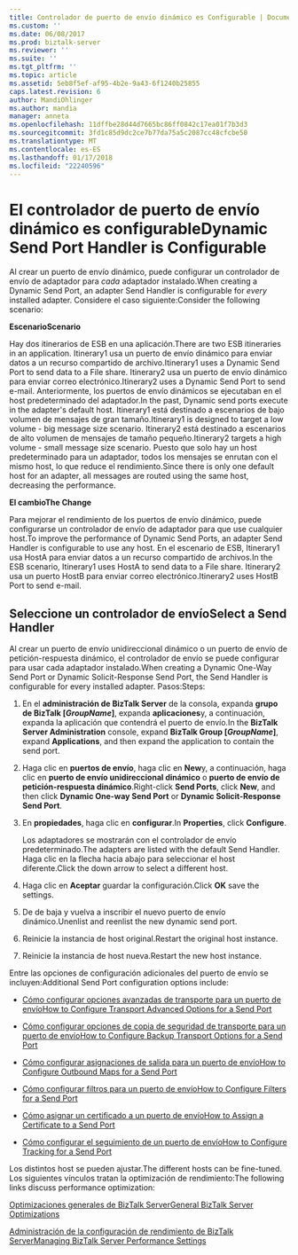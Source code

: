 ```yaml
---
title: Controlador de puerto de envío dinámico es Configurable | Documentos de Microsoft
ms.custom: ''
ms.date: 06/08/2017
ms.prod: biztalk-server
ms.reviewer: ''
ms.suite: ''
ms.tgt_pltfrm: ''
ms.topic: article
ms.assetid: 5eb8f5ef-af95-4b2e-9a43-6f1240b25855
caps.latest.revision: 6
author: MandiOhlinger
ms.author: mandia
manager: anneta
ms.openlocfilehash: 11dffbe28d44d7665bc86ff0842c17ea01f7b3d3
ms.sourcegitcommit: 3fd1c85d9dc2ce7b77da75a5c2087cc48cfcbe50
ms.translationtype: MT
ms.contentlocale: es-ES
ms.lasthandoff: 01/17/2018
ms.locfileid: "22240596"
---
```

# <a name="dynamic-send-port-handler-is-configurable"></a><span data-ttu-id="09ad2-102">El controlador de puerto de envío dinámico es configurable</span><span class="sxs-lookup"><span data-stu-id="09ad2-102">Dynamic Send Port Handler is Configurable</span></span>
<span data-ttu-id="09ad2-103">Al crear un puerto de envío dinámico, puede configurar un controlador de envío de adaptador para *cada* adaptador instalado.</span><span class="sxs-lookup"><span data-stu-id="09ad2-103">When creating a Dynamic Send Port, an adapter Send Handler is configurable for *every* installed adapter.</span></span> <span data-ttu-id="09ad2-104">Considere el caso siguiente:</span><span class="sxs-lookup"><span data-stu-id="09ad2-104">Consider the following scenario:</span></span>  
  
 <span data-ttu-id="09ad2-105">**Escenario**</span><span class="sxs-lookup"><span data-stu-id="09ad2-105">**Scenario**</span></span>  
  
 <span data-ttu-id="09ad2-106">Hay dos itinerarios de ESB en una aplicación.</span><span class="sxs-lookup"><span data-stu-id="09ad2-106">There are two ESB itineraries in an application.</span></span> <span data-ttu-id="09ad2-107">Itinerary1 usa un puerto de envío dinámico para enviar datos a un recurso compartido de archivo.</span><span class="sxs-lookup"><span data-stu-id="09ad2-107">Itinerary1 uses a Dynamic Send Port to send data to a File share.</span></span> <span data-ttu-id="09ad2-108">Itinerary2 usa un puerto de envío dinámico para enviar correo electrónico.</span><span class="sxs-lookup"><span data-stu-id="09ad2-108">Itinerary2 uses a Dynamic Send Port to send e-mail.</span></span> <span data-ttu-id="09ad2-109">Anteriormente, los puertos de envío dinámicos se ejecutaban en el host predeterminado del adaptador.</span><span class="sxs-lookup"><span data-stu-id="09ad2-109">In the past, Dynamic send ports execute in the adapter's default host.</span></span> <span data-ttu-id="09ad2-110">Itinerary1 está destinado a escenarios de bajo volumen de mensajes de gran tamaño.</span><span class="sxs-lookup"><span data-stu-id="09ad2-110">Itinerary1 is designed to target a low volume - big message size scenario.</span></span> <span data-ttu-id="09ad2-111">Itinerary2 está destinado a escenarios de alto volumen de mensajes de tamaño pequeño.</span><span class="sxs-lookup"><span data-stu-id="09ad2-111">Itinerary2 targets a high volume - small message size scenario.</span></span> <span data-ttu-id="09ad2-112">Puesto que solo hay un host predeterminado para un adaptador, todos los mensajes se enrutan con el mismo host, lo que reduce el rendimiento.</span><span class="sxs-lookup"><span data-stu-id="09ad2-112">Since there is only one default host for an adapter, all messages are routed using the same host, decreasing the performance.</span></span>  
  
 <span data-ttu-id="09ad2-113">**El cambio**</span><span class="sxs-lookup"><span data-stu-id="09ad2-113">**The Change**</span></span>  
  
 <span data-ttu-id="09ad2-114">Para mejorar el rendimiento de los puertos de envío dinámico, puede configurarse un controlador de envío de adaptador para que use cualquier host.</span><span class="sxs-lookup"><span data-stu-id="09ad2-114">To improve the performance of Dynamic Send Ports, an adapter Send Handler is configurable to use any host.</span></span> <span data-ttu-id="09ad2-115">En el escenario de ESB, Itinerary1 usa HostA para enviar datos a un recurso compartido de archivos.</span><span class="sxs-lookup"><span data-stu-id="09ad2-115">In the ESB scenario, Itinerary1 uses HostA to send data to a File share.</span></span> <span data-ttu-id="09ad2-116">Itinerary2 usa un puerto HostB para enviar correo electrónico.</span><span class="sxs-lookup"><span data-stu-id="09ad2-116">Itinerary2 uses HostB Port to send e-mail.</span></span>  
  
## <a name="select-a-send-handler"></a><span data-ttu-id="09ad2-117">Seleccione un controlador de envío</span><span class="sxs-lookup"><span data-stu-id="09ad2-117">Select a Send Handler</span></span>  
 <span data-ttu-id="09ad2-118">Al crear un puerto de envío unidireccional dinámico o un puerto de envío de petición-respuesta dinámico, el controlador de envío se puede configurar para usar cada adaptador instalado.</span><span class="sxs-lookup"><span data-stu-id="09ad2-118">When creating a Dynamic One-Way Send Port or Dynamic Solicit-Response Send Port, the Send Handler is configurable for every installed adapter.</span></span> <span data-ttu-id="09ad2-119">Pasos:</span><span class="sxs-lookup"><span data-stu-id="09ad2-119">Steps:</span></span>  
  
1.  <span data-ttu-id="09ad2-120">En el **administración de BizTalk Server** de la consola, expanda **grupo de BizTalk [*GroupName*]**, expanda **aplicaciones**y, a continuación, expanda la aplicación que contendrá el puerto de envío.</span><span class="sxs-lookup"><span data-stu-id="09ad2-120">In the **BizTalk Server Administration** console, expand **BizTalk Group [*GroupName*]**, expand **Applications**, and then expand the application to contain the send port.</span></span>  
  
2.  <span data-ttu-id="09ad2-121">Haga clic en **puertos de envío**, haga clic en **New**y, a continuación, haga clic en **puerto de envío unidireccional dinámico** o **puerto de envío de petición-respuesta dinámico**.</span><span class="sxs-lookup"><span data-stu-id="09ad2-121">Right-click **Send Ports**, click **New**, and then click **Dynamic One-way Send Port** or **Dynamic Solicit-Response Send Port**.</span></span>  
  
3.  <span data-ttu-id="09ad2-122">En **propiedades**, haga clic en **configurar**.</span><span class="sxs-lookup"><span data-stu-id="09ad2-122">In  **Properties**, click **Configure**.</span></span>  
  
     <span data-ttu-id="09ad2-123">Los adaptadores se mostrarán con el controlador de envío predeterminado.</span><span class="sxs-lookup"><span data-stu-id="09ad2-123">The adapters are listed with the default Send Handler.</span></span> <span data-ttu-id="09ad2-124">Haga clic en la flecha hacia abajo para seleccionar el host diferente.</span><span class="sxs-lookup"><span data-stu-id="09ad2-124">Click the down arrow to select a different host.</span></span>  
  
4.  <span data-ttu-id="09ad2-125">Haga clic en **Aceptar** guardar la configuración.</span><span class="sxs-lookup"><span data-stu-id="09ad2-125">Click **OK** save the settings.</span></span>  
  
5.  <span data-ttu-id="09ad2-126">De de baja y vuelva a inscribir el nuevo puerto de envío dinámico.</span><span class="sxs-lookup"><span data-stu-id="09ad2-126">Unenlist and reenlist the new dynamic send port.</span></span>  
  
6.  <span data-ttu-id="09ad2-127">Reinicie la instancia de host original.</span><span class="sxs-lookup"><span data-stu-id="09ad2-127">Restart the original host instance.</span></span>  
  
7.  <span data-ttu-id="09ad2-128">Reinicie la instancia de host nueva.</span><span class="sxs-lookup"><span data-stu-id="09ad2-128">Restart the new host instance.</span></span>  
  
 <span data-ttu-id="09ad2-129">Entre las opciones de configuración adicionales del puerto de envío se incluyen:</span><span class="sxs-lookup"><span data-stu-id="09ad2-129">Additional Send Port configuration options include:</span></span>  
  
-   [<span data-ttu-id="09ad2-130">Cómo configurar opciones avanzadas de transporte para un puerto de envío</span><span class="sxs-lookup"><span data-stu-id="09ad2-130">How to Configure Transport Advanced Options for a Send Port</span></span>](http://go.microsoft.com/fwlink/p/?LinkId=267697)  
  
-   [<span data-ttu-id="09ad2-131">Cómo configurar opciones de copia de seguridad de transporte para un puerto de envío</span><span class="sxs-lookup"><span data-stu-id="09ad2-131">How to Configure Backup Transport Options for a Send Port</span></span>](http://go.microsoft.com/fwlink/p/?LinkId=267698)  
  
-   [<span data-ttu-id="09ad2-132">Cómo configurar asignaciones de salida para un puerto de envío</span><span class="sxs-lookup"><span data-stu-id="09ad2-132">How to Configure Outbound Maps for a Send Port</span></span>](http://go.microsoft.com/fwlink/p/?LinkId=267699)  
  
-   [<span data-ttu-id="09ad2-133">Cómo configurar filtros para un puerto de envío</span><span class="sxs-lookup"><span data-stu-id="09ad2-133">How to Configure Filters for a Send Port</span></span>](http://go.microsoft.com/fwlink/p/?LinkId=267700)  
  
-   [<span data-ttu-id="09ad2-134">Cómo asignar un certificado a un puerto de envío</span><span class="sxs-lookup"><span data-stu-id="09ad2-134">How to Assign a Certificate to a Send Port</span></span>](http://go.microsoft.com/fwlink/p/?LinkId=267701)  
  
-   [<span data-ttu-id="09ad2-135">Cómo configurar el seguimiento de un puerto de envío</span><span class="sxs-lookup"><span data-stu-id="09ad2-135">How to Configure Tracking for a Send Port</span></span>](http://go.microsoft.com/fwlink/p/?LinkId=267702)  
  
 <span data-ttu-id="09ad2-136">Los distintos host se pueden ajustar.</span><span class="sxs-lookup"><span data-stu-id="09ad2-136">The different hosts can be fine-tuned.</span></span> <span data-ttu-id="09ad2-137">Los siguientes vínculos tratan la optimización de rendimiento:</span><span class="sxs-lookup"><span data-stu-id="09ad2-137">The following links discuss performance optimization:</span></span>  
  
 [<span data-ttu-id="09ad2-138">Optimizaciones generales de BizTalk Server</span><span class="sxs-lookup"><span data-stu-id="09ad2-138">General BizTalk Server Optimizations</span></span>](http://go.microsoft.com/fwlink/p/?LinkId=267703)  
  
 [<span data-ttu-id="09ad2-139">Administración de la configuración de rendimiento de BizTalk Server</span><span class="sxs-lookup"><span data-stu-id="09ad2-139">Managing BizTalk Server Performance Settings</span></span>](http://go.microsoft.com/fwlink/p/?LinkId=267704)